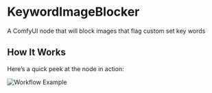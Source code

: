 # KeywordImageBlocker
A ComfyUI node that will block images that flag custom set key words
## How It Works

Here’s a quick peek at the node in action:

![Workflow Example](KeywordImageBlocker/workflow%20example/Screenshot.png)
